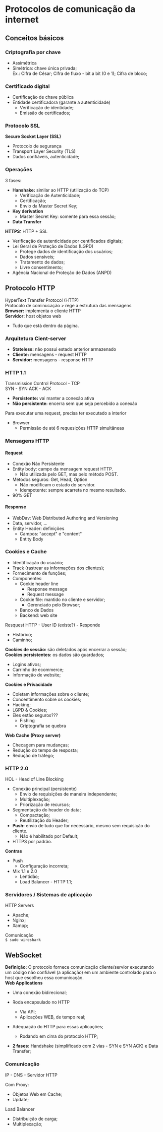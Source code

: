 # Protocolos de comunicação da internet
## Conceitos básicos
### Criptografia por chave
- Assimétrica
- Simétrica: chave única privada; <br>
	Ex.: Cifra de César; Cifra de fluxo - bit a bit (0 e 1); Cifra de bloco;

### Certificado digital
- Certificação de chave pública
- Entidade certificadora (garante a autenticidade)
    - Verificação de identidade;
    - Emissão de certificados;

### Protocolo SSL
**Secure Socket Layer (SSL)**
- Protocolo de segurança
- Transport Layer Security (TLS)
- Dados confiáveis, autenticidade;

### Operações
3 fases:
- **Hanshake:** similar ao HTTP (utilização do TCP)
	- Verificação de Autenticidade;
	- Certificação;
	- Envio da Master Secret Key;
- **Key derivation**
    - Master Secret Key: somente para essa sessão;
- **Data Transfer**

**HTTPS:** HTTP + SSL
- Verificação de autenticidade por centificados digitais;
- Lei Geral de Proteção de Dados (LGPD)
    - Protege dados de identificação dos usuários;
	- Dados sensíveis;
	- Tratamento de dados;
	- Livre consentimento;
- Agência Nacional de Proteção de Dados (ANPD) 

## Protocolo HTTP
HyperText Transfer Protocol (HTTP)
<br>
Protocolo de cominucação > rege a estrutura das mensagens <br>
**Browser:** implementa o cliente HTTP <br>
**Servidor:** host objetos web
- Tudo que está dentro da página.

### Arquitetura Cient-server
- **Stateless:** não possui estado anterior armazenado
- **Cliente:** mensagens - request HTTP
- **Servidor:** mensagens - response HTTP

### HTTP 1.1
Transmission Control Protocol - TCP <br>
SYN - SYN ACK - ACK <br>
- **Persistente:** vai manter a conexão ativa
- **Não persistente:** encerra sem que seja percebido a conexão

Para executar uma request, precisa ter executado a interior

- Browser
    - Permissão de até 6 requesições HTTP simultâneas

### Mensagens HTTP

#### Request
- Conexão Não Persistente
 - Entity body: campo da mensagem request HTTP. 
    - Não utilizada pelo GET, mas pelo método POST.
- Métodos seguros: Get, Head, Option
	- Não modificam o estado do servidor.
	- Idempotente: sempre acarreta no mesmo resultado.
- 90% GET

#### Response
- WebDav: Web Distributed Authoring and Versioning
- Data, servidor, ...
- Entity Header: definições 
    - Campos: "accept" e "content"
    - Entity Body

### Cookies e Cache
- Identificação do usuário;
- Track (rastrear as informações dos clientes);
- Fornecimento de funções;
- Componentes:
    - Cookie header line
	    - Response message 
		- Request message
	- Cookie file: mantido no cliente e servidor;
		- Gerenciado pelo Browser;
	- Banco de Dados 
    - Backend: web site

Resquest HTTP - User ID (existe?) - Responde
- Histórico;
- Caminho;

**Cookies de sessão:** são deletados após encerrar a sessão; <br>
**Cookies persistentes:** os dados são guardados;
- Logins ativos;
- Carrinho de ecommerce;
- Informação de website;

**Cookies e Privacidade**
- Coletam informações sobre o cliente;
- Concentimento sobre os cookies;
- Hacking;
- LGPD & Cookies;
- Eles estão seguros???
	- Fishing
	- Criptografia se quebra

**Web Cache (Proxy server)**
- Checagem para mudanças;
- Redução do tempo de resposta;
- Redução de tráfego;

### HTTP 2.0 
HOL - Head of Line Blocking
- Conexão principal (persistente)
	- Envio de requisições de maneira independente;
	- Multiplexação;
	- Priorização de recursos;
- Segmentação do header do data;
	- Compactação;
	- Reutilização do Header;
- **Push:** envio de tudo que for necessário, mesmo sem requisição do cliente.
	- Não é habilitado por Default;
- HTTPS por padrão.

**Contras**
- Push
	- Configuração incorreta;
- Mix 1.1 e 2.0
	- Lentidão;
	- Load Balancer - HTTP 1.1;

### Servidores / Sistemas de aplicação
HTTP Servers
- Apache;
- Nginx;
- Xampp;

Comunicação <br>
`$ sudo wireshark`

## WebSocket
**Definição:** O protocolo fornece comunicação cliente/servior executando um código não confiável (a aplicação) em um ambiente controlado para o host que escolheu essa
comunicação.
<br>
**Web Applications**
- Uma conexão bidirecional;
- Roda encapsulado no HTTP
	- Via API;
	- Aplicações WEB, de tempo real;
	
- Adequação do HTTP para essas aplicações;
	- Rodando em cima do protocolo HTTP;

- **2 fases:** Handshake (simplificado com 2 vias - SYN e SYN ACK) e Data Transfer;

### Comunicação 
IP - DNS - Servidor HTTP

Com Proxy:
- Objetos Web em Cache;
- Update;

Load Balancer
- Distribuição de carga;
- Multiplexação;

